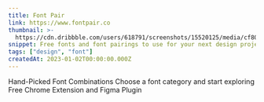 ```yaml
---
title: Font Pair
link: https://www.fontpair.co
thumbnail: >-
  https://cdn.dribbble.com/users/618791/screenshots/15520125/media/cf80c35a32c89192e7d82fd3f07d9073.png?compress=1&resize=400x300&vertical=top
snippet: Free fonts and font pairings to use for your next design project.
tags: ["design", "font"]
createdAt: 2023-01-02T00:00:00.000Z
---
```

Hand-Picked Font Combinations
Choose a font category and start exploring
Free Chrome Extension and Figma Plugin